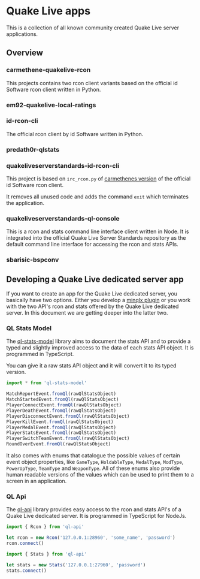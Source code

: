 # Quake Live apps

This is a collection of all known community created Quake Live server applications.

## Overview

### carmethene-quakelive-rcon

This projects contains two rcon client variants based on the official id Software rcon client written in Python.

### em92-quakelive-local-ratings

### id-rcon-cli

The official rcon client by id Software written in Python.

### predath0r-qlstats

### quakeliveserverstandards-id-rcon-cli

This project is based on `irc_rcon.py` of [carmethenes version](https://github.com/carmethene/quakelive-rcon) of the official id Software rcon client.

It removes all unused code and adds the command `exit` which terminates the application.

### quakeliveserverstandards-ql-console

This is a rcon and stats command line interface client written in Node. It is integrated into the official Quake Live Server Standards repository as the default command line interface for accessing the rcon and stats APIs.

### sbarisic-bspconv

## Developing a Quake Live dedicated server app

If you want to create an app for the Quake Live dedicated server, you basically have two options. Either you develop a [minqlx plugin](https://github.com/quakelive-server-standards/quakelive-server-standards/tree/master/minqlx-plugins#developing-minqlx-plugins) or you work with the two API's rcon and stats offered by the Quake Live dedicated server. In this document we are getting deeper into the latter two.

### QL Stats Model

The [ql-stats-model](https://github.com/quakelive-server-standards/ql-stats-model) library aims to document the stats API and to provide a typed and slightly improved access to the data of each stats API object. It is programmed in TypeScript.

You can give it a raw stats API object and it will convert it to its typed version.

```typescript
import * from 'ql-stats-model'

MatchReportEvent.fromQl(rawQlStatsObject)
MatchStartedEvent.fromQl(rawQlStatsObject)
PlayerConnectEvent.fromQl(rawQlStatsObject)
PlayerDeathEvent.fromQl(rawQlStatsObject)
PlayerDisconnectEvent.fromQl(rawQlStatsObject)
PlayerKillEvent.fromQl(rawQlStatsObject)
PlayerMedalEvent.fromQl(rawQlStatsObject)
PlayerStatsEvent.fromQl(rawQlStatsObject)
PlayerSwitchTeamEvent.fromQl(rawQlStatsObject)
RoundOverEvent.fromQl(rawQlStatsObject)
```

It also comes with enums that catalogue the possible values of certain event object properties, like `GameType`, `HoldableType`, `MedalType`, `ModType`, `PowerUpType`, `TeamType` and `WeaponType`. All of these enums also provide human readable versions of the values which can be used to print them to a screen in an application.

### QL Api

The [ql-api](https://github.com/quakelive-server-standards/ql-api) library provides easy access to the rcon and stats API's of a Quake Live dedicated server. It is programmed in TypeScript for NodeJs.

```typescript
import { Rcon } from 'ql-api'

let rcon = new Rcon('127.0.0.1:28960', 'some_name', 'password')
rcon.connect()
```

```typescript
import { Stats } from 'ql-api'

let stats = new Stats('127.0.0.1:27960', 'password')
stats.connect()
```
